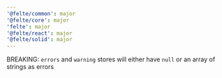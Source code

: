 ```yaml
---
'@felte/common': major
'@felte/core': major
'felte': major
'@felte/react': major
'@felte/solid': major
---
```


BREAKING: `errors` and `warning` stores will either have `null` or an array of strings as errors
